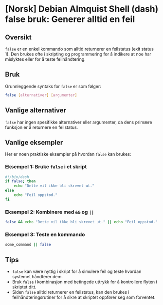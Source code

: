 # [Norsk] Debian Almquist Shell (dash) false bruk: Generer alltid en feil

## Oversikt
`false` er en enkel kommando som alltid returnerer en feilstatus (exit status 1). Den brukes ofte i skripting og programmering for å indikere at noe har mislyktes eller for å teste feilhåndtering.

## Bruk
Grunnleggende syntaks for `false` er som følger:

```sh
false [alternativer] [argumenter]
```

## Vanlige alternativer
`false` har ingen spesifikke alternativer eller argumenter, da dens primære funksjon er å returnere en feilstatus.

## Vanlige eksempler
Her er noen praktiske eksempler på hvordan `false` kan brukes:

### Eksempel 1: Bruke `false` i et skript
```sh
#!/bin/dash
if false; then
    echo "Dette vil ikke bli skrevet ut."
else
    echo "Feil oppstod."
fi
```

### Eksempel 2: Kombinere med `&&` og `||`
```sh
false && echo "Dette vil ikke bli skrevet ut." || echo "Feil oppstod."
```

### Eksempel 3: Teste en kommando
```sh
some_command || false
```

## Tips
- `false` kan være nyttig i skript for å simulere feil og teste hvordan systemet håndterer dem.
- Bruk `false` i kombinasjon med betingede uttrykk for å kontrollere flyten i skriptet ditt.
- Siden `false` alltid returnerer en feilstatus, kan den brukes i feilhåndteringsrutiner for å sikre at skriptet oppfører seg som forventet.